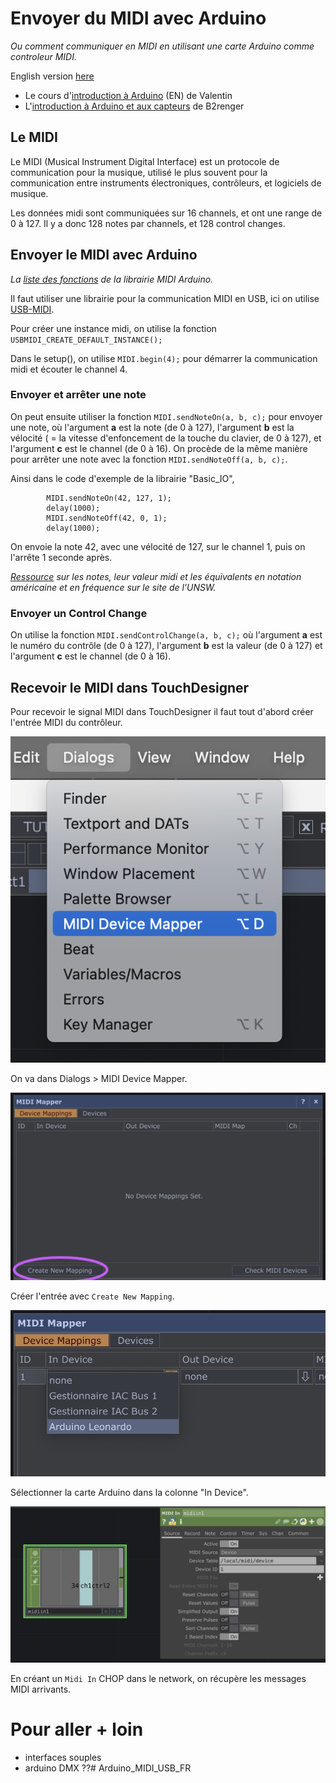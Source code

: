 # Envoyer du MIDI avec Arduino

*Ou comment communiquer en MIDI en utilisant une carte Arduino comme controleur MIDI.*

English version [here](https://github.com/LucieMrc/Arduino_MIDI_USB_EN)

- Le cours d'[introduction à Arduino](https://www.valentindupas.com/courses/arduino/1-_Arduino_from_the_ground_up) (EN) de Valentin 
- L'[introduction à Arduino et aux capteurs](https://github.com/b2renger/Introduction_Arduino) de B2renger

## Le MIDI

Le MIDI (Musical Instrument Digital Interface) est un protocole de communication pour la musique, utilisé le plus souvent pour la communication entre instruments électroniques, contrôleurs, et logiciels de musique.

Les données midi sont communiquées sur 16 channels, et ont une range de 0 à 127. Il y a donc 128 notes par channels, et 128 control changes.

## Envoyer le MIDI avec Arduino

*La [liste des fonctions](https://arduinomidilib.sourceforge.net/a00001.html) de la librairie MIDI Arduino.*

Il faut utiliser une librairie pour la communication MIDI en USB, ici on utilise [USB-MIDI](https://github.com/lathoub/Arduino-USBMIDI).

Pour créer une instance midi, on utilise la fonction `USBMIDI_CREATE_DEFAULT_INSTANCE();`

Dans le setup(), on utilise `MIDI.begin(4);` pour démarrer la communication midi et écouter le channel 4.

### Envoyer et arrêter une note

On peut ensuite utiliser la fonction `MIDI.sendNoteOn(a, b, c);` pour envoyer une note, où l'argument **a** est la note (de 0 à 127), l'argument **b** est la vélocité ( = la vitesse d'enfoncement de la touche du clavier, de 0 à 127), et l'argument **c** est le channel (de 0 à 16).
On procède de la même manière pour arrêter une note avec la fonction `MIDI.sendNoteOff(a, b, c);`.

Ainsi dans le code d'exemple de la librairie "Basic_IO", 
```
        MIDI.sendNoteOn(42, 127, 1);
        delay(1000);
        MIDI.sendNoteOff(42, 0, 1); 
        delay(1000);
```
On envoie la note 42, avec une vélocité de 127, sur le channel 1, puis on l'arrête 1 seconde après.

*[Ressource](https://www.phys.unsw.edu.au/jw/notes.html) sur les notes, leur valeur midi et les équivalents en notation américaine et en fréquence sur le site de l'UNSW.*

### Envoyer un Control Change

On utilise la fonction `MIDI.sendControlChange(a, b, c);` où l'argument **a** est le numéro du contrôle (de 0 à 127), l'argument **b** est la valeur (de 0 à 127) et l'argument **c** est le channel (de 0 à 16). 

<!-- ### Boutons et potentiomètres

### MPR121 // détails

On peut utiliser un MPR121 afin de créer ses propres capteurs capacitifs, -->

## Recevoir le MIDI dans TouchDesigner

Pour recevoir le signal MIDI dans TouchDesigner il faut tout d'abord créer l'entrée MIDI du contrôleur.

![Screenshot de l'interface de TD](./images/screen1.png)

On va dans Dialogs > MIDI Device Mapper.

![Screenshot de l'interface de TD](./images/screen2.png)

Créer l'entrée avec `Create New Mapping`.

![Screenshot de l'interface de TD](./images/screen3.png)

Sélectionner la carte Arduino dans la colonne "In Device".

![Screenshot de l'interface de TD](./images/screen4.png)

En créant un `Midi In` CHOP dans le network, on récupère les messages MIDI arrivants.

# Pour aller + loin

- interfaces souples
- arduino DMX ??# Arduino_MIDI_USB_FR
